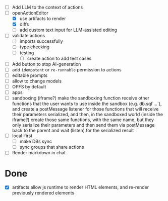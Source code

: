 - [ ] Add LLM to the context of actions
- [ ] openActionEditor
    - [x] use artifacts to render
    - [x] diffs
    - [ ] add custom text input for LLM-assisted editing
- [ ] validate actions
  - [ ] imports successfully
  - [ ] type checking
  - [ ] testing
    - [ ] create action to add test cases
- [ ] Add button to stop AI-generation
- [ ] add `idempotent` or `re-runnable` permission to actions
- [ ] editable prompts
- [ ] allow to change models
- [ ] OPFS by default
- [ ] apps
- [ ] sandboxing (iframe?)
  make the sandboxing function receive other functions that the user wants to use inside the sandbox (e.g. db.sql\`...\`), and create a postMessage listener for those functions that will receive their parameters serialized, and then, in the sandboxed world (inside the iframe?) create those same functions, with the same name, but they only serialize their parameters and then send them via postMessage back to the parent and wait (listen) for the serialized result
- [ ] local-first
  - [ ] make DBs sync
  - [ ] sync groups that share actions
- [ ] Render markdown in chat

# Done

- [x] artifacts
  allow js runtime to render HTML elements, and re-render previously rendered elements
